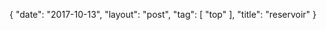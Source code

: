 {
   "date": "2017-10-13",
   "layout": "post",
   "tag": [
      "top"
   ],
   "title": "reservoir"
}

